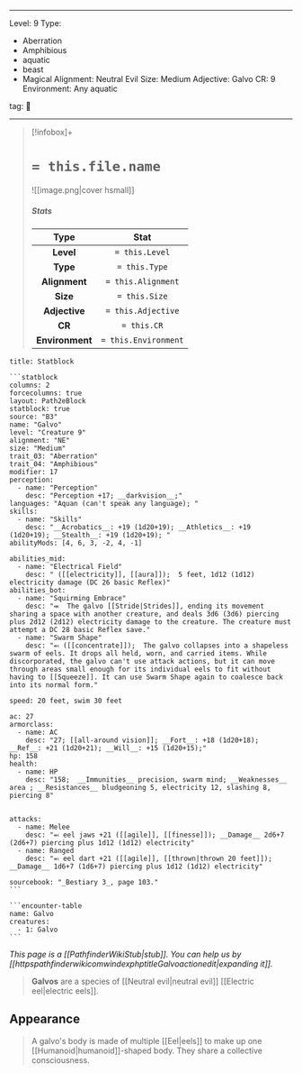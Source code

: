 
---


Level: 9
Type:
- Aberration
- Amphibious
- aquatic
- beast
- Magical
Alignment: Neutral Evil
Size: Medium
Adjective: Galvo
CR: 9
Environment: Any aquatic


tag: 👹

---

> [!infobox]+
> #  `= this.file.name`
> ![[image.png|cover hsmall]]
> ##### Stats
> Type | Stat |
> :---:|:---:|
> **Level** | `= this.Level` |
> **Type** | `= this.Type` |
> **Alignment** | `= this.Alignment` |
> **Size** | `= this.Size` |
> **Adjective** | `= this.Adjective` |
> **CR** | `= this.CR` |
> **Environment** | `= this.Environment` |




````ad-info
title: Statblock

```statblock
columns: 2
forcecolumns: true
layout: Path2eBlock
statblock: true
source: "B3"
name: "Galvo"
level: "Creature 9"
alignment: "NE"
size: "Medium"
trait_03: "Aberration"
trait_04: "Amphibious"
modifier: 17
perception:
  - name: "Perception"
    desc: "Perception +17; __darkvision__;"
languages: "Aquan (can't speak any language); "
skills:
  - name: "Skills"
    desc: "__Acrobatics__: +19 (1d20+19); __Athletics__: +19 (1d20+19); __Stealth__: +19 (1d20+19); "
abilityMods: [4, 6, 3, -2, 4, -1]

abilities_mid:
  - name: "Electrical Field"
    desc: " ([[electricity]], [[aura]]);  5 feet, 1d12 (1d12) electricity damage (DC 26 basic Reflex)"
abilities_bot:
  - name: "Squirming Embrace"
    desc: "⬺  The galvo [[Stride|Strides]], ending its movement sharing a space with another creature, and deals 3d6 (3d6) piercing plus 2d12 (2d12) electricity damage to the creature. The creature must attempt a DC 28 basic Reflex save."
  - name: "Swarm Shape"
    desc: "⬻ ([[concentrate]]);  The galvo collapses into a shapeless swarm of eels. It drops all held, worn, and carried items. While discorporated, the galvo can't use attack actions, but it can move through areas small enough for its individual eels to fit without having to [[Squeeze]]. It can use Swarm Shape again to coalesce back into its normal form."

speed: 20 feet, swim 30 feet

ac: 27
armorclass:
  - name: AC
    desc: "27; [[all-around vision]]; __Fort__: +18 (1d20+18); __Ref__: +21 (1d20+21); __Will__: +15 (1d20+15);"
hp: 158
health:
  - name: HP
    desc: "158;  __Immunities__ precision, swarm mind; __Weaknesses__ area ; __Resistances__ bludgeoning 5, electricity 12, slashing 8, piercing 8"


attacks:
  - name: Melee
    desc: "⬻ eel jaws +21 ([[agile]], [[finesse]]); __Damage__ 2d6+7 (2d6+7) piercing plus 1d12 (1d12) electricity"
  - name: Ranged
    desc: "⬻ eel dart +21 ([[agile]], [[thrown|thrown 20 feet]]); __Damage__ 1d6+7 (1d6+7) piercing plus 1d12 (1d12) electricity"

sourcebook: "_Bestiary 3_, page 103."
```

```encounter-table
name: Galvo
creatures:
  - 1: Galvo
```

````



*This page is a [[PathfinderWikiStub|stub]]. You can help us by [[httpspathfinderwikicomwindexphptitleGalvoactionedit|expanding it]].*

> **Galvos** are a species of [[Neutral evil|neutral evil]] [[Electric eel|electric eels]].


## Appearance

> A galvo's body is made of multiple [[Eel|eels]] to make up one [[Humanoid|humanoid]]-shaped body. They share a collective consciousness.









